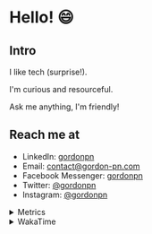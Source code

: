 # Hello! 😄

## Intro

I like tech (surprise!).

I'm curious and resourceful.

Ask me anything, I'm friendly!

## Reach me at

- LinkedIn: [gordonpn](https://www.linkedin.com/in/gordonpn/)
- Email: [contact@gordon-pn.com](mailto:contact@gordon-pn.com)
- Facebook Messenger: [gordonpn](https://www.messenger.com/t/Gordonpn)
- Twitter: [@gordonpn](https://twitter.com/Gordonpn)
- Instagram: [@gordonpn](https://www.instagram.com/gordonpn/)

<details>
  <summary>Metrics</summary>

  <img align="center" src="https://github.com/gordonpn/gordonpn/blob/master/github-metrics.svg" alt="GitHub Metrics">

</details>

<details>
  <summary>WakaTime</summary>

  <!--START_SECTION:waka-->
📊 **This Week I Spent My Time On** 

```text
💬 Programming Languages: 
Java                     7 hrs 36 mins       █████████████░░░░░░░░░░░░   53.46 % 
TypeScript               2 hrs 45 mins       █████░░░░░░░░░░░░░░░░░░░░   19.33 % 
XML                      1 hr 38 mins        ███░░░░░░░░░░░░░░░░░░░░░░   11.48 % 
Other                    41 mins             █░░░░░░░░░░░░░░░░░░░░░░░░   04.82 % 
Brazil Dependency Config 38 mins             █░░░░░░░░░░░░░░░░░░░░░░░░   04.51 % 

🔥 Editors: 
IntelliJ IDEA            9 hrs 59 mins       ██████████████████░░░░░░░   70.16 % 
Cursor                   3 hrs 37 mins       ██████░░░░░░░░░░░░░░░░░░░   25.42 % 
VS Code                  37 mins             █░░░░░░░░░░░░░░░░░░░░░░░░   04.43 % 
```


 Last Updated on 03/10/2024 16:26:22 UTC
<!--END_SECTION:waka-->
</details>
